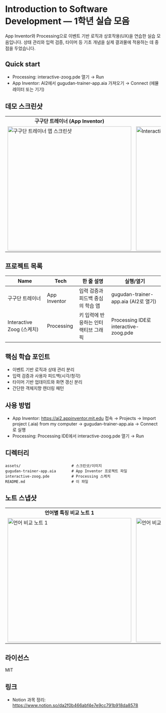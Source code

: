 # Introduction to Software Development — 1학년 실습 모음

App Inventor와 Processing으로 이벤트 기반 로직과 상호작용(UX)을 연습한 실습 모음입니다. 상태 관리와 입력 검증, 타이머 등 기초 개념을 실제 결과물에 적용하는 데 중점을 두었습니다.

## Quick start
- Processing: interactive-zoog.pde 열기 → Run
- App Inventor: AI2에서 gugudan-trainer-app.aia 가져오기 → Connect (에뮬레이터 또는 기기)

## 데모 스크린샷
<table>
<tr>
<td align="center"><strong>구구단 트레이너 (App Inventor)</strong></td>
<td align="center"><strong>Interactive Zoog (Processing)</strong></td>
</tr>
<tr>
<td><img src="./assets/gugudan-app-screenshot.jpg" alt="구구단 트레이너 앱 스크린샷" width="400"/></td>
<td><img src="./assets/zoog-screenshot.png" alt="Interactive Zoog 스크린샷" width="400"/></td>
</tr>
</table>

## 프로젝트 목록

| Name                       | Tech         | 한 줄 설명                               | 실행/열기                             |
|---------------------------|--------------|------------------------------------------|---------------------------------------|
| 구구단 트레이너           | App Inventor | 입력 검증과 피드백 중심의 학습 앱        | gugudan-trainer-app.aia (AI2로 열기)  |
| Interactive Zoog (스케치) | Processing   | 키 입력에 반응하는 인터랙티브 그래픽     | Processing IDE로 interactive-zoog.pde |

## 핵심 학습 포인트
- 이벤트 기반 로직과 상태 관리 분리
- 입력 검증과 사용자 피드백(시각/청각)
- 타이머 기반 업데이트와 화면 갱신 분리
- 간단한 객체지향 렌더링 패턴

## 사용 방법
- App Inventor: https://ai2.appinventor.mit.edu 접속 → Projects → Import project (.aia) from my computer → gugudan-trainer-app.aia → Connect로 실행
- Processing: Processing IDE에서 interactive-zoog.pde 열기 → Run

## 디렉터리
```
assets/                       # 스크린샷/이미지
gugudan-trainer-app.aia       # App Inventor 프로젝트 파일
interactive-zoog.pde          # Processing 스케치
README.md                     # 이 파일
```

## 노트 스냅샷
<table>
<tr>
<td align="center"><strong>언어별 특징 비교 노트 1</strong></td>
<td align="center"><strong>언어별 특징 비교 노트 2</strong></td>
</tr>
<tr>
<td><img src="./assets/language-comparison-note-1.jpg" alt="언어 비교 노트 1" width="400"/></td>
<td><img src="./assets/language-comparison-note-2.jpg" alt="언어 비교 노트 2" width="400"/></td>
</tr>
</table>

## 라이선스
MIT

## 링크
- Notion 과목 정리: https://www.notion.so/da2f0b466abf4e7e9cc791b918da8578
